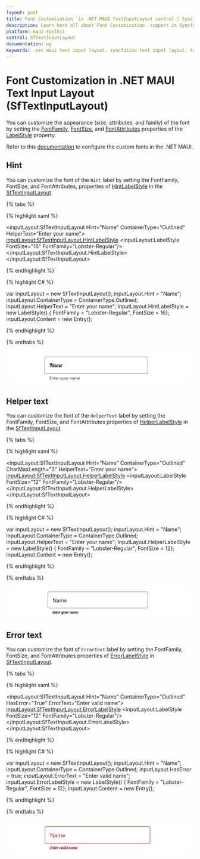 ```yaml
---
layout: post
title: Font Customization  in .NET MAUI TextInputLayout control | Syncfusion®
description: Learn here all about Font Customization  support in Syncfusion® .NET MAUI Text Input Layout (SfTextInputLayout) control and more.
platform: maui-toolkit
control: SfTextInputLayout
documentation: ug
keywords: .net maui text input layout, syncfusion text input layout, text input layout maui, .net maui error label, .net maui hint label.
---
```


# Font Customization  in .NET MAUI Text Input Layout (SfTextInputLayout)

You can customize the appearance (size, attributes, and family) of the font by setting the [FontFamily](https://help.syncfusion.com/cr/maui-toolkit/Syncfusion.Maui.Toolkit.TextInputLayout.LabelStyle.html#Syncfusion_Maui_Toolkit_TextInputLayout_LabelStyle_FontFamily), [FontSize](https://help.syncfusion.com/cr/maui-toolkit/Syncfusion.Maui.Toolkit.TextInputLayout.LabelStyle.html#Syncfusion_Maui_Toolkit_TextInputLayout_LabelStyle_FontSize), and [FontAttributes](https://help.syncfusion.com/cr/maui-toolkit/Syncfusion.Maui.Toolkit.TextInputLayout.LabelStyle.html#Syncfusion_Maui_Toolkit_TextInputLayout_LabelStyle_FontAttributes) properties of the [LabelStyle](https://help.syncfusion.com/cr/maui-toolkit/Syncfusion.Maui.Toolkit.TextInputLayout.LabelStyle.html) property.

Refer to this [documentation](https://learn.microsoft.com/en-us/dotnet/maui/user-interface/fonts) to configure the custom fonts in the .NET MAUI.

## Hint

You can customize the font of the `Hint` label by setting the FontFamily, FontSize, and FontAttributes, properties of [HintLabelStyle](https://help.syncfusion.com/cr/maui-toolkit/Syncfusion.Maui.Toolkit.TextInputLayout.SfTextInputLayout.html#Syncfusion_Maui_Toolkit_TextInputLayout_SfTextInputLayout_HintLabelStyle) in the [SfTextInputLayout](https://help.syncfusion.com/cr/maui-toolkit/Syncfusion.Maui.Toolkit.TextInputLayout.SfTextInputLayout.html).

{% tabs %} 

{% highlight xaml %}

<inputLayout:SfTextInputLayout Hint="Name"
                               ContainerType="Outlined"
                               HelperText="Enter your name">
    <Entry />
    <inputLayout:SfTextInputLayout.HintLabelStyle>
        <inputLayout:LabelStyle FontSize="16" FontFamily="Lobster-Regular"/>
    </inputLayout:SfTextInputLayout.HintLabelStyle>
</inputLayout:SfTextInputLayout> 

{% endhighlight %}

{% highlight C# %} 

var inputLayout = new SfTextInputLayout();
inputLayout.Hint = "Name";
inputLayout.ContainerType = ContainerType.Outlined;
inputLayout.HelperText = "Enter your name";
inputLayout.HintLabelStyle = new LabelStyle() { FontFamily = "Lobster-Regular", FontSize = 16};
inputLayout.Content = new Entry(); 

{% endhighlight %}

{% endtabs %}

![Hint label style in .NET MAUI TextInputLayout.](images/CustomFont/HintLabelStyle.png)

## Helper text

You can customize the font of the `HelperText` label by setting the FontFamily, FontSize, and FontAttributes properties of [HelperLabelStyle](https://help.syncfusion.com/cr/maui-toolkit/Syncfusion.Maui.Toolkit.TextInputLayout.SfTextInputLayout.html#Syncfusion_Maui_Toolkit_TextInputLayout_SfTextInputLayout_HelperLabelStyle) in the [SfTextInputLayout](https://help.syncfusion.com/cr/maui-toolkit/Syncfusion.Maui.Toolkit.TextInputLayout.SfTextInputLayout.html).

{% tabs %} 

{% highlight xaml %}

<inputLayout:SfTextInputLayout Hint="Name"
                               ContainerType="Outlined"
                               CharMaxLength="3"
                               HelperText="Enter your name">
    <Entry />
    <inputLayout:SfTextInputLayout.HelperLabelStyle>
        <inputLayout:LabelStyle FontSize="12" FontFamily="Lobster-Regular"/>
    </inputLayout:SfTextInputLayout.HelperLabelStyle>
</inputLayout:SfTextInputLayout> 

{% endhighlight %}

{% highlight C# %} 

var inputLayout = new SfTextInputLayout();
inputLayout.Hint = "Name";
inputLayout.ContainerType = ContainerType.Outlined;
inputLayout.HelperText = "Enter your name";
inputLayout.HelperLabelStyle = new LabelStyle() { FontFamily = "Lobster-Regular", FontSize = 12};
inputLayout.Content = new Entry(); 

{% endhighlight %}

{% endtabs %}

![Helper label style in .NET MAUI TextInputLayout.](images/CustomFont/HelperLabelStyle.png)

## Error text

You can customize the font of `ErrorText` label by setting the FontFamily, FontSize, and FontAttributes properties of [ErrorLabelStyle](https://help.syncfusion.com/cr/maui-toolkit/Syncfusion.Maui.Toolkit.TextInputLayout.SfTextInputLayout.html#Syncfusion_Maui_Toolkit_TextInputLayout_SfTextInputLayout_ErrorLabelStyle) in [SfTextInputLayout](https://help.syncfusion.com/cr/maui-toolkit/Syncfusion.Maui.Toolkit.TextInputLayout.SfTextInputLayout.html).

{% tabs %} 

{% highlight xaml %}

<inputLayout:SfTextInputLayout
                   Hint="Name"
                   ContainerType="Outlined"
                   HasError="True"
                   ErrorText="Enter valid name">
    <Entry />
    <inputLayout:SfTextInputLayout.ErrorLabelStyle>
        <inputLayout:LabelStyle FontSize="12" FontFamily="Lobster-Regular"/>
    </inputLayout:SfTextInputLayout.ErrorLabelStyle>
</inputLayout:SfTextInputLayout> 

{% endhighlight %}

{% highlight C# %} 

var inputLayout = new SfTextInputLayout();
inputLayout.Hint = "Name";
inputLayout.ContainerType = ContainerType.Outlined;
inputLayout.HasError = true;
inputLayout.ErrorText = "Enter valid name";
inputLayout.ErrorLabelStyle = new LabelStyle() { FontFamily = "Lobster-Regular", FontSize = 12};
inputLayout.Content = new Entry(); 

{% endhighlight %}

{% endtabs %}

![Error label style in .NET MAUI TextInputLayout.](images/CustomFont/ErrorLabelStyle.png)